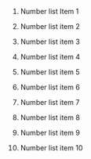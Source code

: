 1.  Number list Item 1

2.  Number list item 2

3.  Number list item 3

4.  Number list item 4

5.  Number list item 5

6.  Number list item 6

7.  Number list item 7

8.  Number list item 8

9.  Number list item 9

10. Number list item 10

